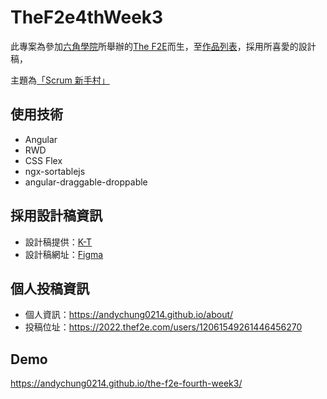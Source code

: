 # TheF2e4thWeek3

此專案為參加[六角學院](https://www.hexschool.com/)所舉辦的[The F2E](https://2022.thef2e.com/)而生，至[作品列表](https://2022.thef2e.com/works)，採用所喜愛的設計稿，

主題為[「Scrum 新手村」](https://2022.thef2e.com/news/week1)

## 使用技術

- Angular
- RWD
- CSS Flex
- ngx-sortablejs
- angular-draggable-droppable

## 採用設計稿資訊

- 設計稿提供：[K-T](https://www.behance.net/KT_Designer)
- 設計稿網址：[Figma](https://www.figma.com/file/i4IzsZ7yQpDnEWFJWy33Y5/Scrum%E6%96%B0%E6%89%8B%E6%9D%91?node-id=0%3A1)

## 個人投稿資訊

- 個人資訊：https://andychung0214.github.io/about/
- 投稿位址：https://2022.thef2e.com/users/12061549261446456270

## Demo

https://andychung0214.github.io/the-f2e-fourth-week3/
